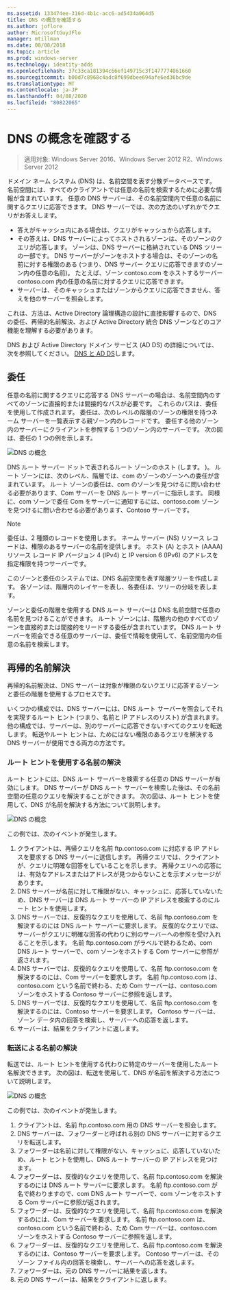 ```yaml
---
ms.assetid: 133474ee-316d-4b1c-acc6-ad5434a064d5
title: DNS の概念を確認する
ms.author: joflore
author: MicrosoftGuyJFlo
manager: mtillman
ms.date: 08/08/2018
ms.topic: article
ms.prod: windows-server
ms.technology: identity-adds
ms.openlocfilehash: 37c33ca181394c66ef149715c3f1477774061660
ms.sourcegitcommit: b00d7c8968c4adc8f699dbee694afe6ed36bc9de
ms.translationtype: MT
ms.contentlocale: ja-JP
ms.lasthandoff: 04/08/2020
ms.locfileid: "80822065"
---
```

# <a name="reviewing-dns-concepts"></a>DNS の概念を確認する

>適用対象: Windows Server 2016、Windows Server 2012 R2、Windows Server 2012

ドメイン ネーム システム (DNS) は、名前空間を表す分散データベースです。 名前空間には、すべてのクライアントでは任意の名前を検索するために必要な情報が含まれています。 任意の DNS サーバーは、その名前空間内で任意の名前に関するクエリに応答できます。 DNS サーバーでは、次の方法のいずれかでクエリがお答えします。  
  
- 答えがキャッシュ内にある場合は、クエリがキャッシュから応答します。  
- その答えは、DNS サーバーによってホストされるゾーンは、そのゾーンのクエリが応答します。 ゾーンは、DNS サーバーに格納されている DNS ツリーの一部です。 DNS サーバーがゾーンをホストする場合は、そのゾーンの名前に対する権限のある (つまり、DNS サーバー クエリに応答できますのゾーン内の任意の名前)。 たとえば、ゾーン contoso.com をホストするサーバー contoso.com 内の任意の名前に対するクエリに応答できます。  
- サーバーは、そのキャッシュまたはゾーンからクエリに応答できません、答えを他のサーバーを照会します。  

これは、方法は、Active Directory 論理構造の設計に直接影響するので、DNS の委任、再帰的名前解決、および Active Directory 統合 DNS ゾーンなどのコア機能を理解する必要があります。  
  
DNS および Active Directory ドメイン サービス (AD DS) の詳細については、次を参照してください。 [DNS と AD DS](../../ad-ds/plan/DNS-and-AD-DS.md)します。  
  
## <a name="delegation"></a>委任

任意の名前に関するクエリに応答する DNS サーバーの場合は、名前空間内のすべてのゾーンに直接的または間接的なパスが必要です。 これらのパスは、委任を使用して作成されます。 委任は、次のレベルの階層のゾーンの権限を持つネーム サーバーを一覧表示する親ゾーン内のレコードです。 委任する他のゾーン内のサーバーにクライアントを参照する 1 つのゾーン内のサーバーです。 次の図は、委任の 1 つの例を示します。  
  
![DNS の概念](../../media/Reviewing-DNS-Concepts/0c24b576-d41a-4e5d-ad3d-6be81e095835.gif)  
  
DNS ルート サーバー ドットで表されるルート ゾーンのホスト (します。 )。 ルート ゾーンには、次のレベル、階層では、com のゾーンのゾーンへの委任が含まれています。 ルート ゾーンの委任は、com のゾーンを見つけるに問い合わせる必要があります、Com サーバーを DNS ルート サーバーに指示します。 同様に、com ゾーンで委任 Com をサーバーに通知するには、contoso.com ゾーンを見つけるに問い合わせる必要があります、Contoso サーバーです。  
  
> [!NOTE]  
> 委任は、2 種類のレコードを使用します。 ネーム サーバー (NS) リソース レコードは、権限のあるサーバーの名前を提供します。 ホスト (A) とホスト (AAAA) リソース レコード IP バージョン 4 (IPv4) と IP version 6 (IPv6) のアドレスを指定権限を持つサーバーです。  
  
このゾーンと委任のシステムでは、DNS 名前空間を表す階層ツリーを作成します。 各ゾーンは、階層内のレイヤーを表し、各委任は、ツリーの分岐を表します。  
  
ゾーンと委任の階層を使用する DNS ルート サーバーは DNS 名前空間で任意の名前を見つけることができます。 ルート ゾーンには、階層内の他のすべてのゾーンを直接的または間接的をリードする委任が含まれています。 DNS ルート サーバーを照会できる任意のサーバーは、委任で情報を使用して、名前空間内の任意の名前を検索します。  
  
## <a name="recursive-name-resolution"></a>再帰的名前解決

再帰的名前解決は、DNS サーバーは対象が権限のないクエリに応答するゾーンと委任の階層を使用するプロセスです。  
  
いくつかの構成では、DNS サーバーには、DNS ルート サーバーを照会してそれを実現するルート ヒント (つまり、名前と IP アドレスのリスト) が含まれます。 他の構成では、サーバーは、別のサーバーに応答できないすべてのクエリを転送します。 転送やルート ヒントは、ためにはない権限のあるクエリを解決する DNS サーバーが使用できる両方の方法です。  
  
### <a name="resolving-names-by-using-root-hints"></a>ルート ヒントを使用する名前の解決

ルート ヒントには、DNS ルート サーバーを検索する任意の DNS サーバーが有効にします。 DNS サーバーが DNS ルート サーバーを検索した後は、その名前空間の任意のクエリを解決することができます。 次の図は、ルート ヒントを使用して、DNS が名前を解決する方法について説明します。  
  
![DNS の概念](../../media/Reviewing-DNS-Concepts/1c044845-b104-4262-a7af-474ba3558a85.gif)  
  
この例では、次のイベントが発生します。  
  
1. クライアントは、再帰クエリを名前 ftp.contoso.com に対応する IP アドレスを要求する DNS サーバーに送信します。 再帰クエリでは、クライアントが、クエリに明確な回答をしていることを示します。 再帰クエリへの応答には、有効なアドレスまたはアドレスが見つからないことを示すメッセージがあります。  
2. DNS サーバーが名前に対して権限がない、キャッシュに、応答していないため、DNS サーバーは DNS ルート サーバーの IP アドレスを検索するのにルート ヒントを使用します。  
3. DNS サーバーでは、反復的なクエリを使用して、名前 ftp.contoso.com を解決するのには DNS ルート サーバーに要求します。 反復的なクエリでは、サーバーがクエリに明確な回答の代わりに別のサーバーへの参照を受け入れることを示します。 名前 ftp.contoso.com がラベルで終わるため、com DNS ルート サーバーで、com ゾーンをホストする Com サーバーに参照が返されます。  
4. DNS サーバーでは、反復的なクエリを使用して、名前 ftp.contoso.com を解決するのには、Com サーバーを要求します。 名前 ftp.contoso.com は、contoso.com という名前で終わる、ため Com サーバーは、contoso.com ゾーンをホストする Contoso サーバーに参照を返します。  
5. DNS サーバーでは、反復的なクエリを使用して、名前 ftp.contoso.com を解決するのには、Contoso サーバーを要求します。 Contoso サーバーは、ゾーン データ内の回答を検索し、サーバーへの応答を返します。  
6. サーバーは、結果をクライアントに返します。  
  
### <a name="resolving-names-by-using-forwarding"></a>転送による名前の解決

転送では、ルート ヒントを使用する代わりに特定のサーバーを使用したルート名解決できます。 次の図は、転送を使用して、DNS が名前を解決する方法について説明します。  
  
![DNS の概念](../../media/Reviewing-DNS-Concepts/05bc2eb0-1033-4e53-ae30-244fa247d000.gif)  
  
この例では、次のイベントが発生します。  
  
1. クライアントは、名前 ftp.contoso.com 用の DNS サーバーを照会します。  
2. DNS サーバーは、フォワーダーと呼ばれる別の DNS サーバーに対するクエリを転送します。  
3. フォワーダーは名前に対して権限がない、キャッシュに、応答していないため、ルート ヒントを使用し、DNS ルート サーバーの IP アドレスを見つけます。  
4. フォワーダーは、反復的なクエリを使用して、名前 ftp.contoso.com を解決するのには DNS ルート サーバーに要求します。 名前 ftp.contoso.com が名で終わりますので、com DNS ルート サーバーで、com ゾーンをホストする Com サーバーに参照が返されます。  
5. フォワーダーは、反復的なクエリを使用して、名前 ftp.contoso.com を解決するのには、Com サーバーを要求します。 名前 ftp.contoso.com は、contoso.com という名前で終わる、ため Com サーバーは、contoso.com ゾーンをホストする Contoso サーバーに参照を返します。  
6. フォワーダーは、反復的なクエリを使用して、名前 ftp.contoso.com を解決するのには、Contoso サーバーを要求します。 Contoso サーバーは、そのゾーン ファイル内の回答を検索し、サーバーへの応答を返します。  
7. フォワーダーは、元の DNS サーバーに結果を返します。  
8. 元の DNS サーバーは、結果をクライアントに返します。  
